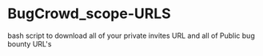 # BugCrowd_scope-URLS
bash script to download all of your private invites URL and all of Public bug bounty URL's
